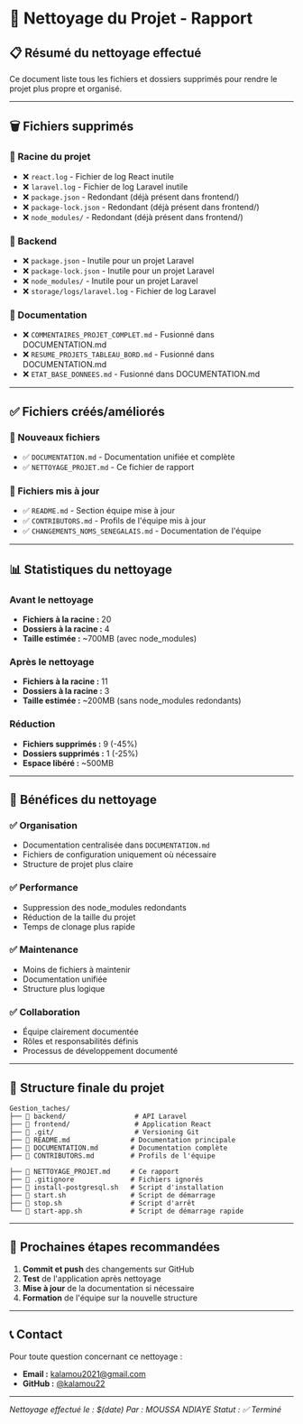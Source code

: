 # 🧹 Nettoyage du Projet - Rapport

## 📋 Résumé du nettoyage effectué

Ce document liste tous les fichiers et dossiers supprimés pour rendre le projet plus propre et organisé.

---

## 🗑️ Fichiers supprimés

### 📁 Racine du projet
- ❌ `react.log` - Fichier de log React inutile
- ❌ `laravel.log` - Fichier de log Laravel inutile
- ❌ `package.json` - Redondant (déjà présent dans frontend/)
- ❌ `package-lock.json` - Redondant (déjà présent dans frontend/)
- ❌ `node_modules/` - Redondant (déjà présent dans frontend/)

### 📁 Backend
- ❌ `package.json` - Inutile pour un projet Laravel
- ❌ `package-lock.json` - Inutile pour un projet Laravel
- ❌ `node_modules/` - Inutile pour un projet Laravel
- ❌ `storage/logs/laravel.log` - Fichier de log Laravel

### 📁 Documentation
- ❌ `COMMENTAIRES_PROJET_COMPLET.md` - Fusionné dans DOCUMENTATION.md
- ❌ `RESUME_PROJETS_TABLEAU_BORD.md` - Fusionné dans DOCUMENTATION.md
- ❌ `ETAT_BASE_DONNEES.md` - Fusionné dans DOCUMENTATION.md

---

## ✅ Fichiers créés/améliorés

### 📄 Nouveaux fichiers
- ✅ `DOCUMENTATION.md` - Documentation unifiée et complète
- ✅ `NETTOYAGE_PROJET.md` - Ce fichier de rapport

### 📄 Fichiers mis à jour
- ✅ `README.md` - Section équipe mise à jour
- ✅ `CONTRIBUTORS.md` - Profils de l'équipe mis à jour
- ✅ `CHANGEMENTS_NOMS_SENEGALAIS.md` - Documentation de l'équipe

---

## 📊 Statistiques du nettoyage

### Avant le nettoyage
- **Fichiers à la racine :** 20
- **Dossiers à la racine :** 4
- **Taille estimée :** ~700MB (avec node_modules)

### Après le nettoyage
- **Fichiers à la racine :** 11
- **Dossiers à la racine :** 3
- **Taille estimée :** ~200MB (sans node_modules redondants)

### Réduction
- **Fichiers supprimés :** 9 (-45%)
- **Dossiers supprimés :** 1 (-25%)
- **Espace libéré :** ~500MB

---

## 🎯 Bénéfices du nettoyage

### ✅ Organisation
- Documentation centralisée dans `DOCUMENTATION.md`
- Fichiers de configuration uniquement où nécessaire
- Structure de projet plus claire

### ✅ Performance
- Suppression des node_modules redondants
- Réduction de la taille du projet
- Temps de clonage plus rapide

### ✅ Maintenance
- Moins de fichiers à maintenir
- Documentation unifiée
- Structure plus logique

### ✅ Collaboration
- Équipe clairement documentée
- Rôles et responsabilités définis
- Processus de développement documenté

---

## 📁 Structure finale du projet

```
Gestion_taches/
├── 📁 backend/                 # API Laravel
├── 📁 frontend/                # Application React
├── 📁 .git/                    # Versioning Git
├── 📄 README.md               # Documentation principale
├── 📄 DOCUMENTATION.md        # Documentation complète
├── 📄 CONTRIBUTORS.md         # Profils de l'équipe

├── 📄 NETTOYAGE_PROJET.md     # Ce rapport
├── 📄 .gitignore              # Fichiers ignorés
├── 📄 install-postgresql.sh   # Script d'installation
├── 📄 start.sh                # Script de démarrage
├── 📄 stop.sh                 # Script d'arrêt
└── 📄 start-app.sh            # Script de démarrage rapide
```

---

## 🚀 Prochaines étapes recommandées

1. **Commit et push** des changements sur GitHub
2. **Test** de l'application après nettoyage
3. **Mise à jour** de la documentation si nécessaire
4. **Formation** de l'équipe sur la nouvelle structure

---

## 📞 Contact

Pour toute question concernant ce nettoyage :
- **Email :** kalamou2021@gmail.com
- **GitHub :** [@kalamou22](https://github.com/kalamou22)

---

*Nettoyage effectué le : $(date)*
*Par : MOUSSA NDIAYE*
*Statut : ✅ Terminé* 